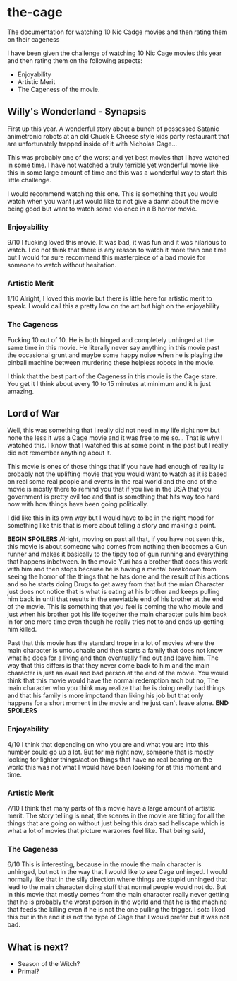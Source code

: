 # the-cage
The documentation for watching 10 Nic Cadge movies and then rating them on their cageness

I have been given the challenge of watching 10 Nic Cage movies this year and then rating them on the following aspects:
* Enjoyability
* Artistic Merit
* The Cageness of the movie.

## Willy's Wonderland - Synapsis

First up this year. A wonderful story about a bunch of possessed Satanic animetronic robots at an old Chuck E Cheese style kids party restaurant that are unfortunately trapped inside of it with Nicholas Cage...

This was probably one of the worst and yet best movies that I have watched in some time. I have not watched a truly terrible yet wonderful movie like this in some large amount of time and this was a wonderful way to start this little challenge.

I would recommend watching this one. This is something that you would watch when you want just would like to not give a damn about the movie being good but want to watch some violence in a B horror movie.

### Enjoyability
9/10
I fucking loved this movie. It was bad, it was fun and it was hilarious to watch. I do not think that there is any reason to watch it more than one time but I would for sure recommend this masterpiece of a bad movie for someone to watch without hesitation.

### Artistic Merit
1/10
Alright, I loved this movie but there is little here for artistic merit to speak. I would call this a pretty low on the art but high on the enjoyability

### The Cageness
Fucking 10 out of 10. He is both hinged and completely unhinged at the same time in this movie. He literally never say anything in this movie past the occasional grunt and maybe some happy noise when he is playing the pinball machine between murdering these helpless robots in the movie. 

I think that the best part of the Cageness in this movie is the Cage stare. You get it I think about every 10 to 15 minutes at minimum and it is just amazing.

## Lord of War

Well, this was something that I really did not need in my life right now but none the less it was a Cage movie and it was free to me so... That is why I watched this. I know that I watched this at some point in the past but I really did not remember anything about it.

This movie is ones of those things that if you have had enough of reality is probably not the uplifting movie that you would want to watch as it is based on real some real people and events in the real world and the end of the movie is mostly there to remind you that if you live in the USA that you government is pretty evil too and that is something that hits way too hard now with how things have been going politically.

I did like this in its own way but I would have to be in the right mood for something like this that is more about telling a story and making a point. 

**BEGIN SPOILERS**
Alright, moving on past all that, if you have not seen this, this movie is about someone who comes from nothing then becomes a Gun runner and makes it basically to the tippy top of gun running and everything that happens inbetween. In the movie Yuri has a brother that does this work with him and then stops because he is having a mental breakdown from seeing the horror of the things that he has done and the result of his actions and so he starts doing Drugs to get away from that but the mian Character just does not notice that is what is eating at his brother and keeps pulling him back in until that results in the eneviatble end of his brother at the end of the movie. This is something that you feel is coming the who movie and just when his brother got his life together the main character pulls him back in for one more time even though he really tries not to and ends up getting him killed.

Past that this movie has the standard trope in a lot of movies where the main character is untouchable and then starts a family that does not know what he does for a living and then eventually find out and leave him. The way that this differs is that they never come back to him and the main character is just an evail and bad person at the end of the movie. You would think that this movie would have the normal redemption arch but no, The main character who you think may realize that he is doing really bad things and that his family is more impotand than liking his job but that only happens for a short moment in the movie and he just can't leave alone.
**END SPOILERS**

### Enjoyability
4/10
I think that depending on who you are and what you are into this number could go up a lot. But for me right now, someone that is mostly looking for lighter things/action things that have no real bearing on the world this was not what I would have been looking for at this moment and time. 

### Artistic Merit
7/10
I think that many parts of this movie have a large amount of artistic merit. The story telling is neat, the scenes in the movie are fitting for all the things that are going on without just being this drab sad hellscape which is what a lot of movies that picture warzones feel like. That being said, 

### The Cageness
6/10
This is interesting, because in the movie the main character is unhinged, but not in the way that I would like to see Cage unhinged. I would normally like that in the silly direction where things are stupid unhinged that lead to the main character doing stuff that normal people would not do. But in this movie that mostly comes from the main character really never getting that he is probably the worst person in the world and that he is the machine that feeds the killing even if he is not the one pulling the trigger. I sota liked this but in the end it is not the type of Cage that I would prefer but it was not bad.

## What is next?
* Season of the Witch?
* Primal?
